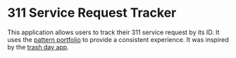 # 311 Service Request Tracker
This application allows users to track their 311 service request by its ID. It
uses the [pattern portfolio](http://cityofphiladelphia.github.io/patterns/) to
provide a consistent experience. It was inspired by the
[trash day app](https://github.com/CityOfPhiladelphia/trashday).
